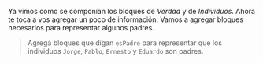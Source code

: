 <pl-toolbox toolbox-url="http://162.243.62.18:3001/assets/editor/soloVerdadesDe1Parametro.xml
"></pl-toolbox>

Ya vimos como se componían los bloques de _Verdad_ y de _Individuos_. Ahora te toca a vos agregar un poco de información. Vamos a agregar bloques necesarios para representar algunos padres. 

> Agregá bloques que digan `esPadre` para representar que los individuos `Jorge`, `Pablo`, `Ernesto` y `Eduardo` son padres.